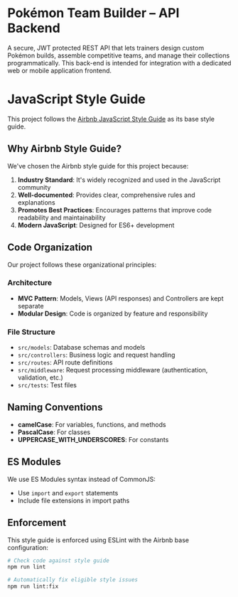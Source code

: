 # Pokémon Team Builder – API Backend

A secure, JWT protected REST API that lets trainers design custom Pokémon builds, assemble competitive teams, and manage their collections programmatically. This back-end is intended for integration with a dedicated web or mobile application frontend.


# JavaScript Style Guide

This project follows the [Airbnb JavaScript Style Guide](https://github.com/airbnb/javascript) as its base style guide.

## Why Airbnb Style Guide?

We've chosen the Airbnb style guide for this project because:

1. **Industry Standard**: It's widely recognized and used in the JavaScript community
2. **Well-documented**: Provides clear, comprehensive rules and explanations
3. **Promotes Best Practices**: Encourages patterns that improve code readability and maintainability
4. **Modern JavaScript**: Designed for ES6+ development

## Code Organization

Our project follows these organizational principles:

### Architecture
- **MVC Pattern**: Models, Views (API responses) and Controllers are kept separate
- **Modular Design**: Code is organized by feature and responsibility

### File Structure
- `src/models`: Database schemas and models
- `src/controllers`: Business logic and request handling
- `src/routes`: API route definitions
- `src/middleware`: Request processing middleware (authentication, validation, etc.)
- `src/tests`: Test files

## Naming Conventions

- **camelCase**: For variables, functions, and methods
- **PascalCase**: For classes
- **UPPERCASE_WITH_UNDERSCORES**: For constants

## ES Modules

We use ES Modules syntax instead of CommonJS:
- Use `import` and `export` statements
- Include file extensions in import paths

## Enforcement

This style guide is enforced using ESLint with the Airbnb base configuration:

```bash
# Check code against style guide
npm run lint

# Automatically fix eligible style issues
npm run lint:fix
```
